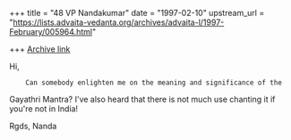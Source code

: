 +++
title = "48 VP Nandakumar"
date = "1997-02-10"
upstream_url = "https://lists.advaita-vedanta.org/archives/advaita-l/1997-February/005964.html"

+++
[Archive link](https://lists.advaita-vedanta.org/archives/advaita-l/1997-February/005964.html)

Hi,

        Can somebody enlighten me on the meaning and significance of the
Gayathri Mantra? I've also heard that there is not much use chanting it if
you're not in India!

Rgds,
Nanda

